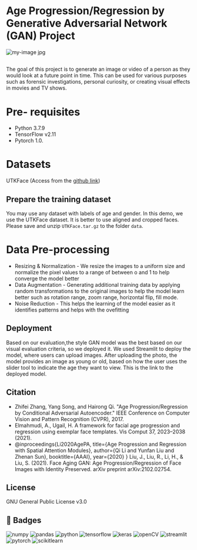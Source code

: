 # **Age Progression/Regression by Generative Adversarial Network (GAN) Project**

![my-image jpg](https://user-images.githubusercontent.com/110460207/212765698-66d97f58-f27c-4061-9235-43a5c7513eb3.png)


##
The goal of this project is to generate an image or video of a person as they would look at a future point in time. This can be used for various purposes such as forensic investigations, personal curiosity, or creating visual effects in movies and TV shows.

# **Pre- requisites** 
* Python 3.7.9
* TensorFlow v2.11
* Pytorch 1.0.

# **Datasets**
UTKFace (Access from the [github link](https://susanqq.github.io/UTKFace/))

## Prepare the training dataset
You may use any dataset with labels of age and gender. In this demo, we use the UTKFace dataset. It is better to use aligned and cropped faces. Please save and unzip `UTKFace.tar.gz` to the folder `data`.


# **Data Pre-processing**
* Resizing & Normalization - We resize the images to a uniform size and normalize the pixel values to a range of between o and 1 to help converge the model better
* Data Augmentation - Generating additional training data by applying random transformations to the original images to help the model learn better such as rotation range, zoom range, horizontal flip, fill mode. 
* Noise Reduction - This helps the learning of the model easier as it identifies patterns and helps with the ovefitting












## Deployment 
Based on our evaluation,the style GAN model was the best based on our visual evaluation criteria, so we deployed it. We used Streamlit to deploy the model, where users can upload images. After uploading the photo, the model provides an image as young or old, based on how the user uses the slider tool to indicate the age they want to view. This is the link to the deployed model.

## Citation 
* Zhifei Zhang, Yang Song, and Hairong Qi. "Age Progression/Regression by Conditional Adversarial Autoencoder." IEEE Conference on Computer Vision and Pattern Recognition (CVPR), 2017.
* Elmahmudi, A., Ugail, H. A framework for facial age progression and regression using exemplar face templates. Vis Comput 37, 2023–2038 (2021).
* @inproceedings{Li2020AgePA,
title={Age Progression and Regression with Spatial Attention Modules},
author={Qi Li and Yunfan Liu and Zhenan Sun},
booktitle={AAAI},
year={2020}
}
Liu, J., Liu, R., Li, H., & Liu, S. (2021). Face Aging GAN: Age Progression/Regression of Face Images with Identity Preserved. arXiv preprint arXiv:2102.02754.


## License

GNU General Public License v3.0

## 🔗 Badges

![numpy](https://img.shields.io/badge/Numpy-777BB4?style=for-the-badge&logo=numpy&logoColor=white)
![pandas](https://img.shields.io/badge/Pandas-2C2D72?style=for-the-badge&logo=pandas&logoColor=white)
![python](https://img.shields.io/badge/Python-FFD43B?style=for-the-badge&logo=python&logoColor=blue)
![tensorflow](https://img.shields.io/badge/tensorflow-FF6F00?style=for-the-badge&logo=tensorflow&logoColor=blue)
![keras](https://img.shields.io/badge/keras-D00000?style=for-the-badge&logo=keras&logoColor=white)
![openCV](https://img.shields.io/badge/opencv-5C3EE8?style=for-the-badge&logo=opencv&logoColor=black)
![streamlit](https://img.shields.io/badge/streamlit-FF4B4B?style=for-the-badge&logo=streamlit&logoColor=pink)
![pytorch](https://img.shields.io/badge/pytorch-EE4C2C?style=for-the-badge&logo=pytorch&logoColor=orange)
![scikitlearn](https://img.shields.io/badge/scikit_learn-F7931E?style=for-the-badge&logo=scikit-learn&logoColor=white)
